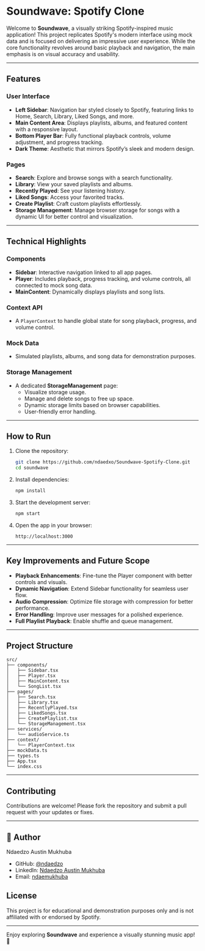 # Soundwave: Spotify Clone

Welcome to **Soundwave**, a visually striking Spotify-inspired music application! This project replicates Spotify's modern interface using mock data and is focused on delivering an impressive user experience. While the core functionality revolves around basic playback and navigation, the main emphasis is on visual accuracy and usability.

---

## Features

### User Interface
- **Left Sidebar**: Navigation bar styled closely to Spotify, featuring links to Home, Search, Library, Liked Songs, and more.
- **Main Content Area**: Displays playlists, albums, and featured content with a responsive layout.
- **Bottom Player Bar**: Fully functional playback controls, volume adjustment, and progress tracking.
- **Dark Theme**: Aesthetic that mirrors Spotify’s sleek and modern design.

### Pages
- **Search**: Explore and browse songs with a search functionality.
- **Library**: View your saved playlists and albums.
- **Recently Played**: See your listening history.
- **Liked Songs**: Access your favorited tracks.
- **Create Playlist**: Craft custom playlists effortlessly.
- **Storage Management**: Manage browser storage for songs with a dynamic UI for better control and visualization.

---

## Technical Highlights

### Components
- **Sidebar**: Interactive navigation linked to all app pages.
- **Player**: Includes playback, progress tracking, and volume controls, all connected to mock song data.
- **MainContent**: Dynamically displays playlists and song lists.

### Context API
- A `PlayerContext` to handle global state for song playback, progress, and volume control.

### Mock Data
- Simulated playlists, albums, and song data for demonstration purposes.

### Storage Management
- A dedicated **StorageManagement** page:
  - Visualize storage usage.
  - Manage and delete songs to free up space.
  - Dynamic storage limits based on browser capabilities.
  - User-friendly error handling.

---

## How to Run

1. Clone the repository:
   ```bash
   git clone https://github.com/ndaedxo/Soundwave-Spotify-Clone.git
   cd soundwave
   ```

2. Install dependencies:
   ```bash
   npm install
   ```

3. Start the development server:
   ```bash
   npm start
   ```

4. Open the app in your browser:
   ```
   http://localhost:3000
   ```

---

## Key Improvements and Future Scope
- **Playback Enhancements**: Fine-tune the Player component with better controls and visuals.
- **Dynamic Navigation**: Extend Sidebar functionality for seamless user flow.
- **Audio Compression**: Optimize file storage with compression for better performance.
- **Error Handling**: Improve user messages for a polished experience.
- **Full Playlist Playback**: Enable shuffle and queue management.

---

## Project Structure
```
src/
├── components/
│   ├── Sidebar.tsx
│   ├── Player.tsx
│   ├── MainContent.tsx
│   └── SongList.tsx
├── pages/
│   ├── Search.tsx
│   ├── Library.tsx
│   ├── RecentlyPlayed.tsx
│   ├── LikedSongs.tsx
│   ├── CreatePlaylist.tsx
│   └── StorageManagement.tsx
├── services/
│   └── audioService.ts
├── context/
│   └── PlayerContext.tsx
├── mockData.ts
├── types.ts
├── App.tsx
└── index.css
```

---

## Contributing
Contributions are welcome! Please fork the repository and submit a pull request with your updates or fixes.

---

## 👤 Author

Ndaedzo Austin Mukhuba
- GitHub: [@ndaedzo](https://github.com/ndaedxo)
- LinkedIn: [Ndaedzo Austin Mukhuba](https://linkedin.com/in/ndaedzo-mukhuba-71759033b)
- Email: [ndaemukhuba](ndaemukhuba@gmail.com)
  

## License
This project is for educational and demonstration purposes only and is not affiliated with or endorsed by Spotify.

---

Enjoy exploring **Soundwave** and experience a visually stunning music app! 🎵